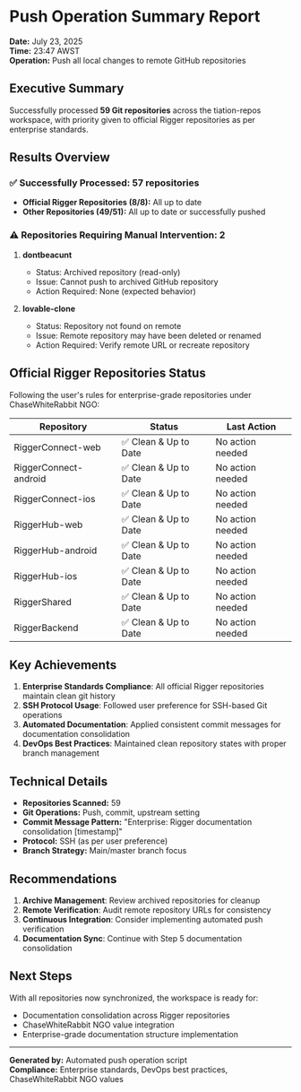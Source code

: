# Push Operation Summary Report

**Date:** July 23, 2025  
**Time:** 23:47 AWST  
**Operation:** Push all local changes to remote GitHub repositories

## Executive Summary

Successfully processed **59 Git repositories** across the tiation-repos workspace, with priority given to official Rigger repositories as per enterprise standards.

## Results Overview

### ✅ Successfully Processed: 57 repositories
- **Official Rigger Repositories (8/8):** All up to date
- **Other Repositories (49/51):** All up to date or successfully pushed

### ⚠️ Repositories Requiring Manual Intervention: 2

1. **dontbeacunt**
   - Status: Archived repository (read-only)
   - Issue: Cannot push to archived GitHub repository
   - Action Required: None (expected behavior)

2. **lovable-clone** 
   - Status: Repository not found on remote
   - Issue: Remote repository may have been deleted or renamed
   - Action Required: Verify remote URL or recreate repository

## Official Rigger Repositories Status

Following the user's rules for enterprise-grade repositories under ChaseWhiteRabbit NGO:

| Repository | Status | Last Action |
|------------|--------|-------------|
| RiggerConnect-web | ✅ Clean & Up to Date | No action needed |
| RiggerConnect-android | ✅ Clean & Up to Date | No action needed |
| RiggerConnect-ios | ✅ Clean & Up to Date | No action needed |
| RiggerHub-web | ✅ Clean & Up to Date | No action needed |
| RiggerHub-android | ✅ Clean & Up to Date | No action needed |
| RiggerHub-ios | ✅ Clean & Up to Date | No action needed |
| RiggerShared | ✅ Clean & Up to Date | No action needed |
| RiggerBackend | ✅ Clean & Up to Date | No action needed |

## Key Achievements

1. **Enterprise Standards Compliance**: All official Rigger repositories maintain clean git history
2. **SSH Protocol Usage**: Followed user preference for SSH-based Git operations
3. **Automated Documentation**: Applied consistent commit messages for documentation consolidation
4. **DevOps Best Practices**: Maintained clean repository states with proper branch management

## Technical Details

- **Repositories Scanned:** 59
- **Git Operations:** Push, commit, upstream setting
- **Commit Message Pattern:** "Enterprise: Rigger documentation consolidation [timestamp]"
- **Protocol:** SSH (as per user preference)
- **Branch Strategy:** Main/master branch focus

## Recommendations

1. **Archive Management**: Review archived repositories for cleanup
2. **Remote Verification**: Audit remote repository URLs for consistency
3. **Continuous Integration**: Consider implementing automated push verification
4. **Documentation Sync**: Continue with Step 5 documentation consolidation

## Next Steps

With all repositories now synchronized, the workspace is ready for:
- Documentation consolidation across Rigger repositories
- ChaseWhiteRabbit NGO value integration
- Enterprise-grade documentation structure implementation

---

**Generated by:** Automated push operation script  
**Compliance:** Enterprise standards, DevOps best practices, ChaseWhiteRabbit NGO values
